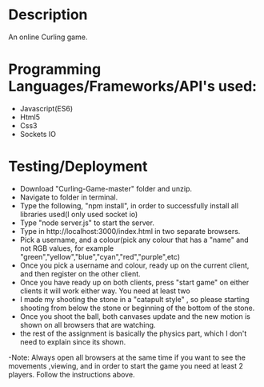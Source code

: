 # Description

An online Curling game.

# Programming Languages/Frameworks/API's used:
   - Javascript(ES6)
   - Html5
   - Css3
   - Sockets IO
# Testing/Deployment
- Download "Curling-Game-master" folder and unzip. 
- Navigate to folder in terminal.
- Type the following, "npm install", in order to successfully install all libraries used(I only used socket io)
- Type "node server.js" to start the server.
- Type in http://localhost:3000/index.html in two separate browsers.
- Pick a username, and a colour(pick any colour that has a "name" and not RGB values, for example "green","yellow","blue","cyan","red","purple",etc)
- Once you pick a username and colour, ready up on the current client, and then register on the other client.
- Once you have ready up on both clients, press "start game" on either clients it will work either way. You need at least two
- I made my shooting the stone in a "catapult style" , so please starting shooting from below the stone or beginning of the bottom of the stone.
- Once you shoot the ball, both canvases update and the new motion is shown on all browsers that are watching.
- the rest of the assignment is basically the physics part, which I don't need to explain since its shown.

-Note:
Always open all browsers at the same time if you want to see the movements ,viewing, and in order to start the game you need at least 2 players. Follow the instructions above.
